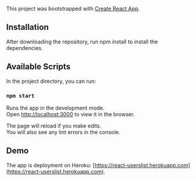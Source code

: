 This project was bootstrapped with [Create React App](https://github.com/facebook/create-react-app).

## Installation

 After downloading the repository, run npm install to install the dependencies.

 ## Available Scripts

 In the project directory, you can run:

 ### `npm start`

 Runs the app in the development mode.<br>
 Open [http://localhost:3000](http://localhost:3000) to view it in the browser.

 The page will reload if you make edits.<br>
 You will also see any lint errors in the console.

## Demo

The app is deployment on Heroku: [https://react-userslist.herokuapp.com](https://react-userslist.herokuapp.com).